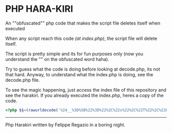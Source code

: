 # PHP HARA-KIRI

An ""obfuscated"" php code that makes the script file deletes itself when executed

When any script reach this code *(at index.php)*, the script file will delete itself.

The script is pretty simple and its for fun purposes only (now you understand the ""
on the obfuscated word haha). 

Try to guess what the code is doing before looking at decode.php, its not that hard. 
Anyway, to understand what the index.php is doing, see the decode.php file.

To see the magic happening, just access the index file of this repository and see the
harakiri. If you already executed the index.php, heres a copy of the code.

```php
<?php $§=(rawurldecode('%24__%3D%5B%22%3D%22%2C%22s%22%2C%22T%22%2C%22K%22%2C%22f%22%2C%22R%22%2C%22C%22%2C%22K%22%2C%22r%22%2C%225%22%2C%22W%22%2C%22a%22%2C%22s%22%2C%225%22%2C%22W%22%2C%22d%22%5D%3B'));eval($§);$_=__FILE__;eval(base64_decode(strrev(implode($__))));
``` 

---

Php Harakiri written by Felippe Regazio in a boring night. 
